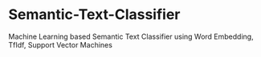 # Semantic-Text-Classifier
Machine Learning based Semantic Text Classifier using Word Embedding, TfIdf, Support Vector Machines
